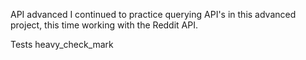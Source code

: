 API advanced
I continued to practice querying API's in this advanced project, this time working with the Reddit API.

Tests heavy_check_mark
